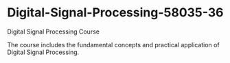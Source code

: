 # Digital-Signal-Processing-58035-36
Digital Signal Processing Course

The course includes the fundamental concepts and practical application of Digital Signal Processing. 
